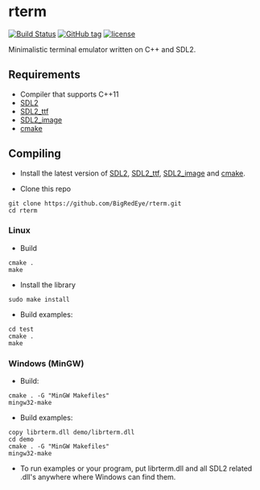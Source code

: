 # rterm #

[![Build Status](https://travis-ci.com/BigRedEye/rterm.svg?token=HabA2F1p73cnpyrz3Jdj&branch=master)](https://travis-ci.com/BigRedEye/rterm)
[![GitHub tag](https://img.shields.io/github/tag/BigRedEye/rterm.svg)](https://semver.org)
[![license](https://img.shields.io/github/license/BigRedEye/rterm.svg)](https://github.com/BigRedEye/rterm/blob/master/LICENSE)

Minimalistic terminal emulator written on C++ and SDL2.
    
## Requirements ##

+ Compiler that supports C++11
+ [SDL2](https://www.libsdl.org/download-2.0.php)
+ [SDL2_ttf](https://www.libsdl.org/projects/SDL_ttf/)
+ [SDL2_image](https://www.libsdl.org/projects/SDL_image/)
+ [cmake](https://cmake.org/)

## Compiling ##

+ Install the latest version of [SDL2](https://www.libsdl.org/download-2.0.php),
[SDL2_ttf](https://www.libsdl.org/projects/SDL_ttf/),
[SDL2_image](https://www.libsdl.org/projects/SDL_image/) and
[cmake](https://cmake.org/).

+ Clone this repo
```
git clone https://github.com/BigRedEye/rterm.git
cd rterm
```

### Linux ###

+ Build
```
cmake .
make
```

+ Install the library
```
sudo make install
```

+ Build examples:
```
cd test
cmake .
make
```

### Windows (MinGW) ###

+ Build:
```
cmake . -G "MinGW Makefiles"
mingw32-make
```

+ Build examples:
```
copy librterm.dll demo/librterm.dll
cd demo
cmake . -G "MinGW Makefiles"
mingw32-make
```

+ To run examples or your program, put librterm.dll and all SDL2 related .dll's anywhere where Windows can find them.

